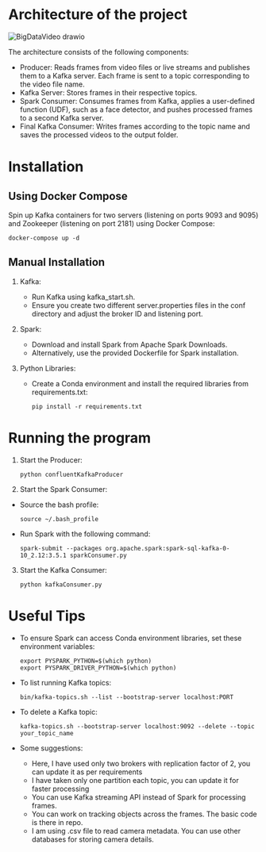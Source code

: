 # Architecture of the project


![BigDataVideo drawio](https://github.com/user-attachments/assets/52548c39-2f1e-4e20-82b2-13d24758cb2c)

The architecture consists of the following components:

- Producer: Reads frames from video files or live streams and publishes them to a Kafka server. Each frame is sent to a topic corresponding to the video file name.
- Kafka Server: Stores frames in their respective topics.
- Spark Consumer: Consumes frames from Kafka, applies a user-defined function (UDF), such as a face detector, and pushes processed frames to a second Kafka server.
- Final Kafka Consumer: Writes frames according to the topic name and saves the processed videos to the output folder.

# Installation

## Using Docker Compose


Spin up Kafka containers for two servers (listening on ports 9093 and 9095) and Zookeeper (listening on port 2181) using Docker Compose:

```
docker-compose up -d
```
## Manual Installation

1. Kafka:

    - Run Kafka using kafka_start.sh.
    - Ensure you create two different server.properties files in the conf directory and adjust the broker ID and listening port.
      
2. Spark:

    - Download and install Spark from Apache Spark Downloads.
    - Alternatively, use the provided Dockerfile for Spark installation.

3. Python Libraries:

    - Create a Conda environment and install the required libraries from requirements.txt:
      
      ```
      pip install -r requirements.txt
      ```
# Running the program

1. Start the Producer:
      ```
      python confluentKafkaProducer
      ```
2. Start the Spark Consumer:

  - Source the bash profile:
      ```
      source ~/.bash_profile
      ```
  - Run Spark with the following command:
    
      ```
      spark-submit --packages org.apache.spark:spark-sql-kafka-0-10_2.12:3.5.1 sparkConsumer.py
      ```

3. Start the Kafka Consumer:

      ```
      python kafkaConsumer.py
      ```


# Useful Tips

- To ensure Spark can access Conda environment libraries, set these environment variables:

      
      export PYSPARK_PYTHON=$(which python)
      export PYSPARK_DRIVER_PYTHON=$(which python)
      
- To list running Kafka topics:

      
      bin/kafka-topics.sh --list --bootstrap-server localhost:PORT
      

- To delete a Kafka topic:

      
      kafka-topics.sh --bootstrap-server localhost:9092 --delete --topic your_topic_name

- Some suggestions:

  * Here, I have used only two brokers with replication factor of 2, you can update it as per requirements
  * I have taken only one partition each topic, you can update it for faster processing
  * You can use Kafka streaming API instead of Spark for processing frames.
  * You can work on tracking objects across the frames. The basic code is there in repo.
  * I am using .csv file to read camera metadata. You can use other databases for storing camera details.
      

